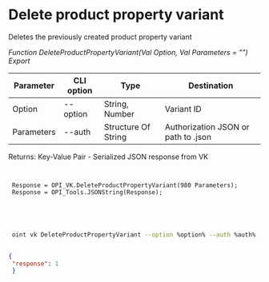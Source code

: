 ﻿---
sidebar_position: 7
---

# Delete product property variant
 Deletes the previously created product property variant


*Function DeleteProductPropertyVariant(Val Option, Val Parameters = "") Export*

 | Parameter | CLI option | Type | Destination |
 |-|-|-|-|
 | Option | --option | String, Number | Variant ID |
 | Parameters | --auth | Structure Of String | Authorization JSON or path to .json |

 
 Returns: Key-Value Pair - Serialized JSON response from VK 

```bsl title="Code example"
	
 
 Response = OPI_VK.DeleteProductPropertyVariant(980 Parameters);
 Response = OPI_Tools.JSONString(Response);
 

	
```

```sh title="CLI command example"
 
 oint vk DeleteProductPropertyVariant --option %option% --auth %auth%

```


```json title="Result"

{
 "response": 1
 }

```
